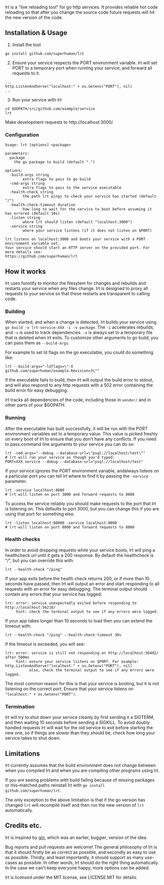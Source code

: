 lrt is a "live reloading tool" for go http services. It provides reliable hot
code reloading so that after you change the source code future requests will
hit the new version of the code.

## Installation & Usage

1. Install the tool
  ```
  go install github.com/superhuman/lrt
  ```

2. Ensure your service respects the PORT environment variable. lrt will set PORT to
a temporary port when running your service, and forward all requests to it.
  ```
  ...
  http.ListenAndServe("localhost:" + os.Getenv("PORT"), nil)
  ...
  ```

3. Run your service with lrt

  ```
  cd $GOPATH/src/github.com/example/service
  lrt
  ```

Make development requests to http://localhost:3000/. 

### Configuration

```
Usage: lrt [options] <package>

parameters:
  package
	the go package to build (default ".")

options:
  -build-args string
    	extra flags to pass to go build
  -cmd-args string
    	extra flags to pass to the service executable
  -health-check string
    	the path lrt pings to check your service has started (default "/")
  -health-check-timeout duration
    	how long to wait for the service to boot before assuming it has errored (default 10s)
  -listen string
    	where lrt should listen (default "localhost:3000")
  -service string
    	where your service listens (if it does not listen on $PORT)

lrt listens on localhost:3000 and boots your service with a PORT environment variable set.
Your service should start an HTTP server on the provided port. For more details see:
https://github.com/superhuman/lrt
```

## How it works

lrt uses fsnotify to monitor the filesytem for changes and rebuilds and
restarts your service when any files change. lrt is designed to proxy all
requests to your service so that these restarts are transparent to calling
code.

### Building

When started, and when a change is detected, lrt builds your service using `go
build -o lrt-service-XXX -i -v package`. The `-i` accelerates rebuilds, and
`-v` is used to track dependencies.  `-o` is always set to a temporary file
that is deleted when lrt exits. To customize other arguments to go build, you can
pass them as `--build-args`.

For example to set ld flags on the go executable, you could do something like:

```
lrt --build-args="-ldflags=\"-X github.com/superhuman/example.Revision=3\""
```

If the executable fails to build, then lrt will output the build error to
stdout, and will also respond to any http requests with a 502 error containing
the build error for easy debugging.

lrt tracks all dependencies of the code, including those in `vendor/` and in
other parts of your $GOPATH.

### Running

After the executable has built successfully, it will be run with the PORT
environment variables set to a temporary value. This value is picked freshly on
every boot of lrt to ensure that you don't have any conflicts. If you need to
pass command line arguments to your service you can do so:

```
lrt -cmd-args="--debug --database-url=\"psql://localhost/test\""
# lrt will run your service as though you'd typed:
PORT=XXX service --debug --database-url="psql://localhost/test"
```

If your service ignores the PORT environment variable, andalways listens on a
particular port you can tell lrt where to find it by passing the `-service`
parameter.

```
lrt -service localhost:8080
# lrt will listen on port 3000 and forward requests to 8080
```

To access the service reliably you should make requests to the port that lrt is
listening on. This defaults to port 3000, but you can change this if you are using
that port for something else.

```
lrt -listen localhost:80000 -service localhost:8080
# lrt will listen on port 8000 and forward requests to 8080
```

### Health checks

In order to avoid dropping requests while your service boots, lrt will ping a
healthcheck url until it gets a 200 response. By default the healthcheck is "/", but you
can override this with:

```
lrt --health-check "/ping"
```

If your app exits before the health check returns 200, or if more than 10
seconds have passed, then lrt will output an error and start responding to all
requests with an error for easy debugging. The terminal output should contain any
errors that your service has logged.

```
lrt: error: service unexpectedly exited before responding to http://localhost:56216/
     hint: check the terminal output to see if any errors were logged.
```

If your app takes longer than 10 seconds to load then you can extend the timeout with:

```
lrt --health-check "/ping" --health-check-timeout 30s
```

If the timeout is exceeded, you will see:

```
lrt: error: service is still not responding on http://localhost:56492/ after 500ms
     hint: ensure your service listens on $PORT. For example: http.ListenAndServe("localhost:" + os.Getenv("PORT"), nil)
           also, check the terminal output to see if any errors were logged.
```

The most common reason for this is that your service is booting, but it is not
listening on the correct port. Ensure that your service listens on
`"localhost:" + os.Getenv("PORT")`.

### Termination

lrt will try to shut down your service cleanly by first sending it a SIGTERM,
and then waiting 10 seconds before sending a SIGKILL. To avoid doubly handled
requests lrt will wait for the old service to exit before starting the new one,
so if things are slower than they should be, check how long your service takes
to shut down.

## Limitations

lrt currently assumes that the build environment does not change between when you
compiled lrt and when you are compiling other programs using lrt.

If you are seeing problems with build failing because of missing packages or
mis-matched paths reinstall lrt with `go install github.com/superhuman/lrt`.

The only exception to the above limitation is that if the go version has
changed `lrt` will recompile itself and then run the new version of `lrt`
automatically.

## Credits etc.

lrt is inspired by [gin](https://github.com/codegangsta/gin), which was an
earlier, buggier, version of the idea.

Bug reports and pull requests are welcome! The general philosophy of lrt is
that it should firstly be as correct as possible, and secondly as easy to use
as possible. Thirdly, and least importantly, it should support as many
use-cases as possible. In other words, lrt should do the right thing
automatically. In the case we can't keep everyone happy, more options can be
added.

lrt is licensed under the MIT license, see LICENSE.MIT for details.

